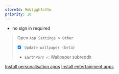 ```yaml
---
storeId: 9nblggh4s44m
priority: 10
---
```


- no sign in required

> Open `App Settings > Other`
> - [x] `Update wallpaper (beta)`
> - `EarthPorn` =: Wallpaper subreddit


[Install personalisation apps](../notes/Install%20personalisation%20apps.md)
[Install entertainment apps](../notes/Install%20entertainment%20apps.md)